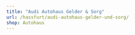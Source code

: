 ```yaml
---
title: "Audi Autohaus Gelder & Sorg"
url: /hassfurt/audi-autohaus-gelder-und-sorg/
shop: Autohaus
---
```

